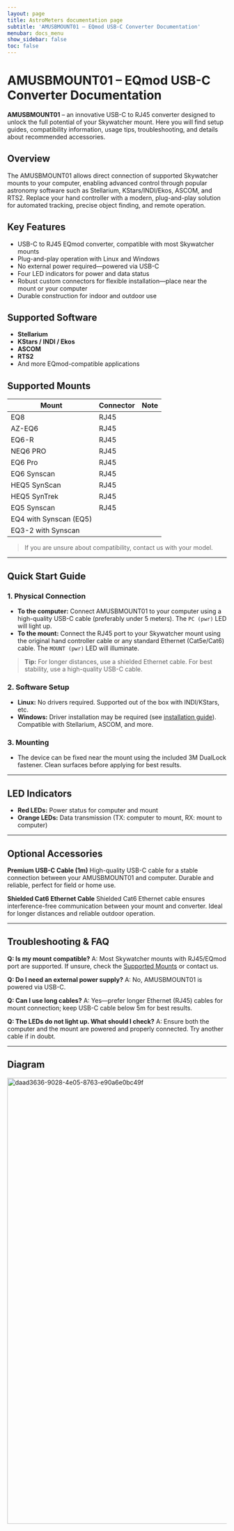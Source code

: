 ```yaml
---
layout: page
title: AstroMeters documentation page
subtitle: 'AMUSBMOUNT01 – EQmod USB-C Converter Documentation'
menubar: docs_menu
show_sidebar: false
toc: false
---
```



# AMUSBMOUNT01 – EQmod USB-C Converter Documentation

**AMUSBMOUNT01** – an innovative USB-C to RJ45 converter designed to unlock the full potential of your Skywatcher mount. Here you will find setup guides, compatibility information, usage tips, troubleshooting, and details about recommended accessories.

## Overview

The AMUSBMOUNT01 allows direct connection of supported Skywatcher mounts to your computer, enabling advanced control through popular astronomy software such as Stellarium, KStars/INDI/Ekos, ASCOM, and RTS2. Replace your hand controller with a modern, plug-and-play solution for automated tracking, precise object finding, and remote operation.


## Key Features

* USB-C to RJ45 EQmod converter, compatible with most Skywatcher mounts
* Plug-and-play operation with Linux and Windows
* No external power required—powered via USB-C
* Four LED indicators for power and data status
* Robust custom connectors for flexible installation—place near the mount or your computer
* Durable construction for indoor and outdoor use


## Supported Software

* **Stellarium**
* **KStars / INDI / Ekos**
* **ASCOM**
* **RTS2**
* And more EQmod-compatible applications


## Supported Mounts

| Mount                  | Connector | Note |
| ---------------------- | --------- | ---- |
| EQ8                    | RJ45      |      |
| AZ-EQ6                 | RJ45      |      |
| EQ6-R                  | RJ45      |      |
| NEQ6 PRO               | RJ45      |      |
| EQ6 Pro                | RJ45      |      |
| EQ6 Synscan            | RJ45      |      |
| HEQ5 SynScan           | RJ45      |      |
| HEQ5 SynTrek           | RJ45      |      |
| EQ5 Synscan            | RJ45      |      |
| EQ4 with Synscan (EQ5) |           |      |
| EQ3-2 with Synscan     |           |      |

> If you are unsure about compatibility, contact us with your model.

---

## Quick Start Guide

### 1. Physical Connection

* **To the computer:** Connect AMUSBMOUNT01 to your computer using a high-quality USB-C cable (preferably under 5 meters). The `PC (pwr)` LED will light up.
* **To the mount:** Connect the RJ45 port to your Skywatcher mount using the original hand controller cable or any standard Ethernet (Cat5e/Cat6) cable. The `MOUNT (pwr)` LED will illuminate.

> **Tip:** For longer distances, use a shielded Ethernet cable. For best stability, use a high-quality USB-C cable.

### 2. Software Setup

* **Linux:**
  No drivers required. Supported out of the box with INDI/KStars, etc.
* **Windows:**
  Driver installation may be required (see [installation guide](#driver-installation)). Compatible with Stellarium, ASCOM, and more.

### 3. Mounting

* The device can be fixed near the mount using the included 3M DualLock fastener. Clean surfaces before applying for best results.

---

## LED Indicators

* **Red LEDs:** Power status for computer and mount
* **Orange LEDs:** Data transmission (TX: computer to mount, RX: mount to computer)

---

## Optional Accessories

**Premium USB-C Cable (1m)**
High-quality USB-C cable for a stable connection between your AMUSBMOUNT01 and computer. Durable and reliable, perfect for field or home use.

**Shielded Cat6 Ethernet Cable**
Shielded Cat6 Ethernet cable ensures interference-free communication between your mount and converter. Ideal for longer distances and reliable outdoor operation.

---

## Troubleshooting & FAQ

**Q: Is my mount compatible?**
A: Most Skywatcher mounts with RJ45/EQmod port are supported. If unsure, check the [Supported Mounts](#supported-mounts) or contact us.

**Q: Do I need an external power supply?**
A: No, AMUSBMOUNT01 is powered via USB-C.

**Q: Can I use long cables?**
A: Yes—prefer longer Ethernet (RJ45) cables for mount connection; keep USB-C cable below 5m for best results.

**Q: The LEDs do not light up. What should I check?**
A: Ensure both the computer and the mount are powered and properly connected. Try another cable if in doubt.

---

## Diagram

<img width="1536" height="1024" alt="daad3636-9028-4e05-8763-e90a6e0bc49f" src="https://github.com/user-attachments/assets/78934c82-ed37-4d24-ba70-4194e6f1002f" />
